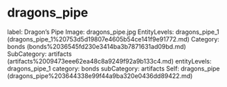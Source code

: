 # dragons_pipe

label: Dragon’s Pipe
Image: dragons_pipe.jpg
EntityLevels: dragons_pipe_1 (dragons_pipe_1%20753d5d19807e4605b54ce141f9e91772.md)
Category: bonds (bonds%2036545fd230e3414ba3b7871631ad09bd.md)
SubCategory: artifacts (artifacts%2009473eee62ea48c8a9249f92a9b133c4.md)
entityLevels: dragons_pipe_1
category: bonds
subCategory: artifacts
Self: dragons_pipe (dragons_pipe%203644338e99f44a9ba320e0436dd89422.md)

[](Untitled%20c3d0d2cc01b3491f8b0d1a17e4f8c8db.md)